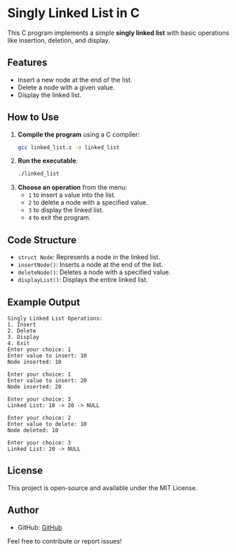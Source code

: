 # Singly Linked List in C

This C program implements a simple **singly linked list** with basic operations like insertion, deletion, and display.

## Features
- Insert a new node at the end of the list.
- Delete a node with a given value.
- Display the linked list.

## How to Use
1. **Compile the program** using a C compiler:
    ```bash
    gcc linked_list.c -o linked_list
    ```
2. **Run the executable**:
    ```bash
    ./linked_list
    ```
3. **Choose an operation** from the menu:
    - `1` to insert a value into the list.
    - `2` to delete a node with a specified value.
    - `3` to display the linked list.
    - `4` to exit the program.

## Code Structure
- `struct Node`: Represents a node in the linked list.
- `insertNode()`: Inserts a node at the end of the list.
- `deleteNode()`: Deletes a node with a specified value.
- `displayList()`: Displays the entire linked list.

## Example Output
```
Singly Linked List Operations:
1. Insert
2. Delete
3. Display
4. Exit
Enter your choice: 1
Enter value to insert: 10
Node inserted: 10

Enter your choice: 1
Enter value to insert: 20
Node inserted: 20

Enter your choice: 3
Linked List: 10 -> 20 -> NULL

Enter your choice: 2
Enter value to delete: 10
Node deleted: 10

Enter your choice: 3
Linked List: 20 -> NULL
```

## License
This project is open-source and available under the MIT License.

## Author
- GitHub: [GitHub](https://github.com/TechieRS)

Feel free to contribute or report issues!
